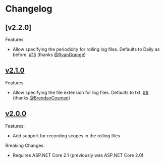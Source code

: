 # Changelog

## [v2.2.0]

Features

* Allow specifying the periodicity for rolling log files. Defaults to Daily as before. [#15](https://github.com/andrewlock/NetEscapades.Extensions.Logging/pull/15) (thanks [@RyanGrange](https://github.com/RyanGrange))

## [v2.1.0]

Features

* Allow specifying the file extension for log files. Defaults to txt. [#9](https://github.com/andrewlock/NetEscapades.Extensions.Logging/issues/9) (thanks [@BrendanCosman](https://github.com/BrendanCosman))

## [v2.0.0]

Features:

* Add support for recording scopes in the rolling files

Breaking Changes:

* Requires ASP.NET Core 2.1 (previously was ASP.NET Core 2.0)

[v2.0.0]: https://github.com/andrewlock/NetEscapades.AspNetCore.SecurityHeaders/compare/v1.1.0...2.0.0
[v2.1.0]: https://github.com/andrewlock/NetEscapades.AspNetCore.SecurityHeaders/compare/v2.0.0...2.1.0
